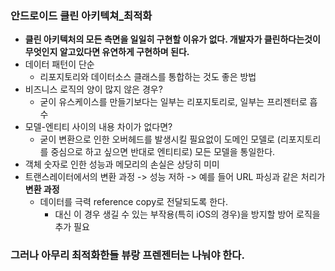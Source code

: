 ### 안드로이드 클린 아키텍쳐_최적화
* **클린 아키텍처의 모든 측면을 일일히 구현할 이유가 없다. 개발자가 클린하다는것이 무엇인지 알고있다면 유연하게 구현하며 된다.**
* 데이터 패턴이 단순
  * 리포지토리와 데이터소스 클래스를 통합하는 것도 좋은 방법
* 비즈니스 로직의 양이 많지 않은 경우?
  * 굳이 유스케이스를 만들기보다는 일부는 리포지토리로, 일부는 프리젠터로 흡수
* 모델-엔티티 사이의 내용 차이가 없다면?
  * 굳이 변환으로 인한 오버헤드를 발생시킬 필요없이 도메인 모델로 (리포지토리를 중심으로 하고 싶으면 반대로 엔티티로) 모든 모델을 통일한다.
* 객체 숫자로 인한 성능과 메모리의 손실은 상당히 미미
* 트랜스레이터에서의 변환 과정 -> 성능 저하 -> 예를 들어 URL 파싱과 같은 처리가 **변환 과정**
  * 데이터를 극력 reference copy로 전달되도록 한다.
    * 대신 이 경우 생길 수 있는 부작용(특히 iOS의 경우)을 방지할 방어 로직을 추가 필요
### 그러나 아무리 최적화한들 뷰랑 프렌젠터는 나눠야 한다.
